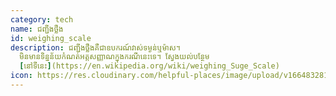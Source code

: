 ```yaml
---
category: tech
name: ជញ្ជីងថ្លឹង
id: weighing_scale
description: ជញ្ជីងថ្លឹងគឺជាឧបករណ៍វាស់ទម្ងន់ឬម៉ាស។
  មិនមានទិន្នន័យកំណត់អត្តសញ្ញាណក្នុងករណីនេះទេ។ ស្វែងយល់បន្ថែម
  [នៅទីនេះ](https://en.wikipedia.org/wiki/weighing_Suge_Scale)
icon: https://res.cloudinary.com/helpful-places/image/upload/v1664832814/dtpr-icons/tech/weight_wz5wv8.svg
---
```

